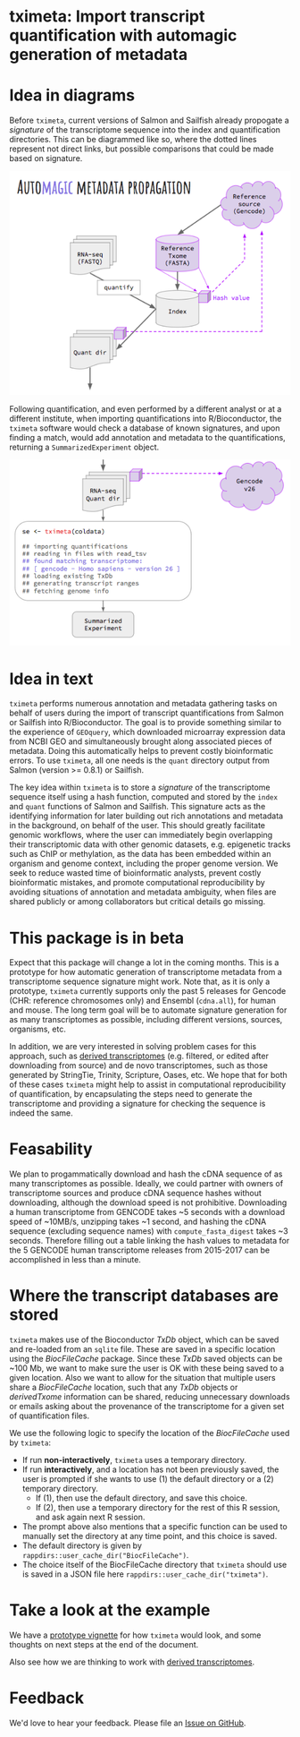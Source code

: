 # tximeta: Import transcript quantification with automagic generation of metadata

# Idea in diagrams

Before `tximeta`, current versions of Salmon and Sailfish already 
propogate a *signature* of the transcriptome sequence into the index
and quantification directories. This can be diagrammed like so, where 
the dotted lines represent not direct links, but possible comparisons
that could be made based on signature.

![](img/quant.png)

Following quantification, and even performed by a different analyst or 
at a different institute, when importing quantifications into 
R/Bioconductor, the `tximeta` software would check a database of known 
signatures, and upon finding a match, would add annotation and metadata
to the quantifications, returning a `SummarizedExperiment` object.

![](img/tximeta.png)

# Idea in text

`tximeta` performs numerous annotation and metadata gathering tasks on
behalf of users during the import of transcript quantifications from
Salmon or Sailfish into R/Bioconductor. The goal is to provide
something similar to the experience of `GEOquery`, which downloaded
microarray expression data from NCBI GEO and simultaneously brought
along associated pieces of metadata. Doing this automatically helps to
prevent costly bioinformatic errors. To use `tximeta`, all one needs
is the `quant` directory output from Salmon (version >= 0.8.1) or
Sailfish. 

The key idea within `tximeta` is to store a *signature* of
the transcriptome sequence itself using a hash function, computed and
stored by the `index` and `quant` functions of Salmon and
Sailfish. This signature acts as the identifying information for later
building out rich annotations and metadata in the background, on
behalf of the user. This should greatly facilitate genomic workflows,
where the user can immediately begin overlapping their transcriptomic
data with other genomic datasets, e.g. epigenetic tracks such as ChIP
or methylation, as the data has been embedded within an organism and
genome context, including the proper genome version. We seek to
reduce wasted time of bioinformatic analysts, prevent costly
bioinformatic mistakes, and promote computational reproducibility by
avoiding situations of annotation and metadata ambiguity, when files
are shared publicly or among collaborators but critical details go
missing.
	
# This package is in beta 

Expect that this package will change a lot in the coming months. This
is a prototype for how automatic generation of transcriptome metadata
from a transcriptome sequence signature might work.  Note that, as it
is only a prototype, `tximeta` currently supports only the past 5
releases for Gencode (CHR: reference chromosomes only) and Ensembl
(`cdna.all`), for human and mouse. The long term goal will be to
automate signature generation for as many transcriptomes as possible,
including different versions, sources, organisms, etc.

In addition, we are very interested in solving problem cases for this
approach, such as 
[derived transcriptomes](https://github.com/mikelove/tximeta/issues/2)
(e.g. filtered, or edited after downloading from source) and de novo
transcriptomes, such as those generated by StringTie, Trinity,
Scripture, Oases, etc.
We hope that for both of these cases `tximeta` might help to assist in
computational reproducibility of quantification, by encapsulating the
steps need to generate the transcriptome and providing a signature for
checking the sequence is indeed the same.

# Feasability

We plan to progammatically download and hash the cDNA sequence of as
many transcriptomes as possible. Ideally, we could partner with
owners of transcriptome sources and produce cDNA sequence hashes
without downloading, although the download speed is not
prohibitive. Downloading a human transcriptome from GENCODE takes ~5
seconds with a download speed of ~10MB/s, unzipping takes ~1 second,
and hashing the cDNA sequence (excluding sequence names) with
`compute_fasta_digest` takes ~3 seconds. Therefore filling out a
table linking the hash values to metadata for the 5 GENCODE human
transcriptome releases from 2015-2017 can be accomplished in less than
a minute.

# Where the transcript databases are stored

`tximeta` makes use of the Bioconductor *TxDb* object, which can be
saved and re-loaded from an `sqlite` file. These are saved in a
specific location using the *BiocFileCache* package. Since these
*TxDb* saved objects can be ~100 Mb, we want to make sure the user is
OK with these being saved to a given location. Also we want to allow
for the situation that multiple users share a *BiocFileCache*
location, such that any *TxDb* objects or *derivedTxome* information
can be shared, reducing unnecessary downloads or emails asking about
the provenance of the transcriptome for a given set of quantification
files.

We use the following logic to specify the location of the
*BiocFileCache* used by `tximeta`:

* If run **non-interactively**, `tximeta` uses a temporary directory.
* If run **interactively**, and a location has not been previously
  saved, the user is prompted if she wants to use (1) the default directory
  or a (2) temporary directory.
    - If (1), then use the default directory, and save this choice.
    - If (2), then use a temporary directory for the rest of this R session,
      and ask again next R session.
* The prompt above also mentions that a specific function can be used to
  manually set the directory at any time point, and this choice is saved.
* The default directory is given by `rappdirs::user_cache_dir("BiocFileCache")`.
* The choice itself of the BiocFileCache directory that `tximeta` should use is
  saved in a JSON file here `rappdirs::user_cache_dir("tximeta")`.

# Take a look at the example

We have a [prototype vignette](https://github.com/mikelove/tximeta/blob/master/inst/script/tximeta.knit.md)
for how `tximeta` would look, and some thoughts on next steps at the
end of the document. 

Also see how we are thinking to work with [derived transcriptomes](https://github.com/mikelove/tximeta/issues/2).

# Feedback

We'd love to hear your feedback. Please file an 
[Issue on GitHub](https://github.com/mikelove/tximeta/issues).
